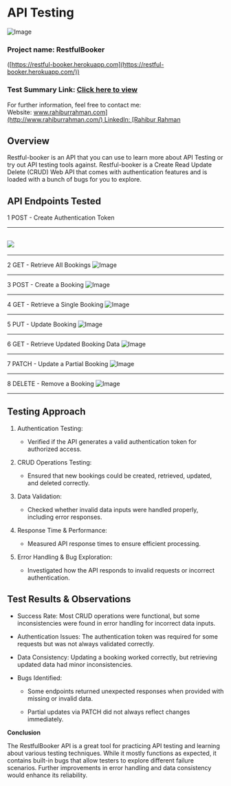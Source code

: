# **API Testing**
![Image](https://github.com/user-attachments/assets/c9740e57-0248-4680-82d2-eaf9a7960bba)
### Project name: RestfulBooker
([https://restful-booker.herokuapp.com](https://restful-booker.herokuapp.com/))

### Test Summary Link: [Click here to view ](https://sites.google.com/view/rahibur-rahman/projects)

For further information, feel free to contact me:
Website: [www.rahiburrahman.com](http://www.rahiburrahman.com/) LinkedIn: [Rahibur
Rahman](https://www.linkedin.com/in/rahibur-rahman-2158a4241/)

## **Overview**

Restful-booker is an API that you can use to learn more about API
Testing or try out API testing tools against. Restful-booker is a Create
Read Update Delete (CRUD) Web API that comes with authentication
features and is loaded with a bunch of bugs for you to explore.

## **API Endpoints Tested**

1 POST - Create Authentication Token

  -----------------------------------------------------------------------
  ![](./image1.png)
  -----------------------------------------------------------------------
  
  -----------------------------------------------------------------------

2 GET - Retrieve All Bookings
![Image](https://github.com/user-attachments/assets/3d7789bc-e2aa-406d-bdcc-dcf12d7c9dc0)

-----------------------------------------------------------------------
3 POST - Create a Booking
![Image](https://github.com/user-attachments/assets/fec59957-bfc7-4fed-a0fa-aeab89b41ba5)

-----------------------------------------------------------------------
4 GET - Retrieve a Single Booking
![Image](https://github.com/user-attachments/assets/7eacf746-46c4-4541-a948-d9bee8d4c902)

-----------------------------------------------------------------------
5 PUT - Update Booking
![Image](https://github.com/user-attachments/assets/43863409-e54e-4a87-86bb-c97997f0d2c9)

-----------------------------------------------------------------------
6 GET - Retrieve Updated Booking Data
![Image](https://github.com/user-attachments/assets/71e60250-483d-4902-8fc6-881700ffb8aa)

-----------------------------------------------------------------------
7 PATCH - Update a Partial Booking
![Image](https://github.com/user-attachments/assets/a978f14c-09d8-4812-aad5-00b52900b287)

-----------------------------------------------------------------------
8 DELETE - Remove a Booking
![Image](https://github.com/user-attachments/assets/9b3306a2-0aee-43ec-9c14-db5a556ae8b3)

-----------------------------------------------------------------------
## **Testing Approach**

1.  Authentication Testing:

    -   Verified if the API generates a valid authentication token for
        authorized access.

2.  CRUD Operations Testing:

    -   Ensured that new bookings could be created, retrieved, updated,
        and deleted correctly.

3.  Data Validation:

    -   Checked whether invalid data inputs were handled properly,
        including error responses.

4.  Response Time & Performance:

    -   Measured API response times to ensure efficient processing.

5.  Error Handling & Bug Exploration:

    -   Investigated how the API responds to invalid requests or
        incorrect authentication.

## **Test Results & Observations**

-   Success Rate: Most CRUD operations were functional, but some
    inconsistencies were found in error handling for incorrect data
    inputs.

-   Authentication Issues: The authentication token was required for
    some requests but was not always validated correctly.

-   Data Consistency: Updating a booking worked correctly, but
    retrieving updated data had minor inconsistencies.

-   Bugs Identified:

    -   Some endpoints returned unexpected responses when provided with
        missing or invalid data.

    -   Partial updates via PATCH did not always reflect changes
        immediately.

**Conclusion**

The RestfulBooker API is a great tool for practicing API testing and
learning about various testing techniques. While it mostly functions as
expected, it contains built-in bugs that allow testers to explore
different failure scenarios. Further improvements in error handling and
data consistency would enhance its reliability.
